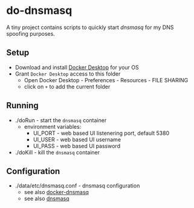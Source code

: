 # do-dnsmasq 
A tiny project contains scripts to quickly start *dnsmasq* for my DNS spoofing purposes.

## Setup
- Download and install [Docker Desktop](https://www.docker.com/products/docker-desktop "Docker Desktop") for your OS
- Grant `Docker Desktop` access to this folder
  - Open Docker Desktop - Preferences - Resources - FILE SHARING
  - click on `+` to add the current folder

## Running
- ./doRun - start the `dnsmasq` container
  - environment variables:
    - UI_PORT - web based UI listenering port, default 5380
    - UI_USER - web based UI username
    - UI_PASS - web based UI password
- ./doKill - kill the `dnsmasq` container

## Configuration
- ./data/etc/dnsmasq.conf - dnsmasq configuration
  - see also [docker-dnsmasq](https://github.com/jpillora/docker-dnsmasq "docker-dnsmasq")
  - see also [dnsmasq](http://manpages.ubuntu.com/manpages/bionic/man8/dnsmasq.8.html "dnsmasq")